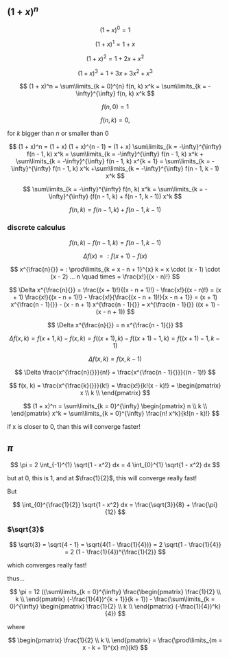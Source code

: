 ## $(1 + x)^n$

$$ (1 + x)^0 = 1 $$

$$ (1 + x)^1 = 1 + x $$

$$ (1 + x)^2 = 1 + 2x + x^2 $$

$$ (1 + x)^3 = 1 + 3x + 3x^2 + x^3 $$

$$ (1 + x)^n = \sum\limits_{k = 0}^{n} f(n, k) x^k = \sum\limits_{k = -\infty}^{\infty} f(n, k) x^k $$

$$ f(n, 0) = 1 $$

$$ f(n, k) = 0, $$

for $k$ bigger than $n$ or smaller than $0$

$$ (1 + x)^n = (1 + x) (1 + x)^{n - 1} = (1 + x) \sum\limits_{k = -\infty}^{\infty} f(n - 1, k) x^k = \sum\limits_{k = -\infty}^{\infty} f(n - 1, k) x^k + \sum\limits_{k = -\infty}^{\infty} f(n - 1, k) x^{k + 1} = \sum\limits_{k = -\infty}^{\infty} f(n - 1, k) x^k +\sum\limits_{k = -\infty}^{\infty} f(n - 1, k - 1) x^k $$

$$ \sum\limits_{k = -\infty}^{\infty} f(n, k) x^k = \sum\limits_{k = -\infty}^{\infty} (f(n - 1, k) + f(n - 1, k - 1)) x^k $$

$$ f(n, k) = f(n - 1, k) + f(n - 1, k - 1) $$

### discrete calculus

$$ f(n, k) - f(n - 1, k) = f(n - 1, k - 1) $$

$$ \Delta f(x) = : f(x + 1) - f(x) $$

$$ x^{\frac{n}{}} = : \prod\limits_{k = x - n + 1}^{x} k = x \cdot (x - 1) \cdot (x - 2) ... n \quad times = \frac{x!}{(x - n)!} $$

$$ \Delta x^{\frac{n}{}} = \frac{(x + 1)!}{(x - n + 1)!} - \frac{x!}{(x - n)!} = (x + 1) \frac{x!}{(x - n + 1)!} - \frac{x!}{\frac{(x - n + 1)!}{x - n + 1}} = (x + 1) x^{\frac{n - 1}{}} - (x - n + 1) x^{\frac{n - 1}{}} = x^{\frac{n - 1}{}} ((x + 1) - (x - n + 1)) $$

$$ \Delta x^{\frac{n}{}} = n x^{\frac{n - 1}{}} $$

$$ \Delta f(x, k) = f(x + 1, k) - f(x, k) = f((x + 1), k) - f((x + 1) - 1, k) = f((x + 1) - 1, k - 1) $$

$$ \Delta f(x, k) = f(x, k - 1) $$

$$ \Delta \frac{x^{\frac{n}{}}}{n!} = \frac{x^{\frac{n - 1}{}}}{(n - 1)!} $$

$$ f(x, k) = \frac{x^{\frac{k}{}}}{k!} = \frac{x!}{k!(x - k)!} = \begin{pmatrix} x \\
k \\ \end{pmatrix} $$

$$ (1 + x)^n = \sum\limits_{k = 0}^{\infty} \begin{pmatrix} n \\
k \\ \end{pmatrix} x^k = \sum\limits_{k = 0}^{\infty} \frac{n! x^k}{k!(n - k)!} $$

if x is closer to 0, than this will converge faster!

## $\pi$

$$ \pi = 2 \int_{-1}^{1} \sqrt{1 - x^2} dx = 4 \int_{0}^{1} \sqrt{1 - x^2} dx $$

but at $0$, this is $1$, and at $\frac{1}{2}$, this will converge really fast!

But

$$ \int_{0}^{\frac{1}{2}} \sqrt{1 - x^2} dx = \frac{\sqrt{3}}{8} + \frac{\pi}{12} $$

### $\sqrt{3}$

$$ \sqrt{3} = \sqrt{4 - 1} = \sqrt{4(1 - \frac{1}{4})} = 2 \sqrt{1 - \frac{1}{4}} = 2 (1 - \frac{1}{4})^{\frac{1}{2}} $$

which converges really fast!

thus...

$$ \pi = 12 ((\sum\limits_{k = 0}^{\infty} \frac{\begin{pmatrix} \frac{1}{2} \\
k \\ \end{pmatrix} (-\frac{1}{4})^{k + 1}}{k + 1}) - \frac{\sum\limits_{k = 0}^{\infty} \begin{pmatrix} \frac{1}{2} \\
k \\ \end{pmatrix} (-\frac{1}{4})^k}{4}) $$

where

$$ \begin{pmatrix} \frac{1}{2} \\
k \\ \end{pmatrix} = \frac{\prod\limits_{m = x - k + 1}^{x} m}{k!} $$
